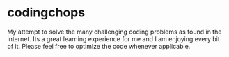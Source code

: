 codingchops
================

My attempt to solve the many challenging coding problems as found in the internet. Its a great learning experience for me and I am enjoying every bit of it. Please feel free to optimize the code whenever applicable.
